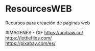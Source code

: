 # ResourcesWEB
Recursos para creación de paginas web

#IMAGENES - GIF
https://undraw.co/ <br>
https://lottiefiles.com/ <br>
https://pixabay.com/es/ <br>
